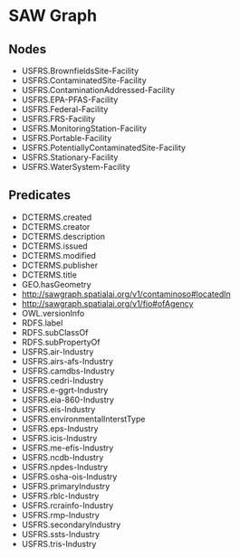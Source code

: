 # SAW Graph

## Nodes

- USFRS.BrownfieldsSite-Facility
- USFRS.ContaminatedSite-Facility
- USFRS.ContaminationAddressed-Facility
- USFRS.EPA-PFAS-Facility
- USFRS.Federal-Facility
- USFRS.FRS-Facility
- USFRS.MonitoringStation-Facility
- USFRS.Portable-Facility
- USFRS.PotentiallyContaminatedSite-Facility
- USFRS.Stationary-Facility
- USFRS.WaterSystem-Facility

## Predicates

- DCTERMS.created
- DCTERMS.creator
- DCTERMS.description
- DCTERMS.issued
- DCTERMS.modified
- DCTERMS.publisher
- DCTERMS.title
- GEO.hasGeometry
- http://sawgraph.spatialai.org/v1/contaminoso#locatedIn
- http://sawgraph.spatialai.org/v1/fio#ofAgency
- OWL.versionInfo
- RDFS.label
- RDFS.subClassOf
- RDFS.subPropertyOf
- USFRS.air-Industry
- USFRS.airs-afs-Industry
- USFRS.camdbs-Industry
- USFRS.cedri-Industry
- USFRS.e-ggrt-Industry
- USFRS.eia-860-Industry
- USFRS.eis-Industry
- USFRS.environmentalInterstType
- USFRS.eps-Industry
- USFRS.icis-Industry
- USFRS.me-efis-Industry
- USFRS.ncdb-Industry
- USFRS.npdes-Industry
- USFRS.osha-ois-Industry
- USFRS.primaryIndustry
- USFRS.rblc-Industry
- USFRS.rcrainfo-Industry
- USFRS.rmp-Industry
- USFRS.secondaryIndustry
- USFRS.ssts-Industry
- USFRS.tris-Industry